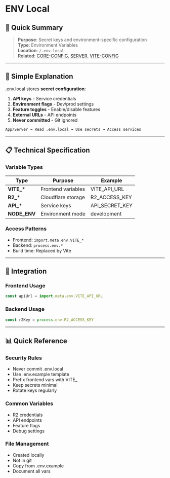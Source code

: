 # ENV Local

## 🎯 Quick Summary
> **Purpose**: Secret keys and environment-specific configuration  
> **Type**: Environment Variables  
> **Location**: `/.env.local`  
> **Related**: [CORE-CONFIG](../01.10-CORE-CONFIG.md), [SERVER](./SERVER.md), [VITE-CONFIG](./VITE-CONFIG.md)

---

## 🔄 Simple Explanation

.env.local stores **secret configuration**:
1. **API keys** - Service credentials
2. **Environment flags** - Dev/prod settings
3. **Feature toggles** - Enable/disable features
4. **External URLs** - API endpoints
5. **Never committed** - Git ignored

```
App/Server → Read .env.local → Use secrets → Access services
```

---

## 📋 Technical Specification

### Variable Types

| Type | Purpose | Example |
|------|---------|---------|
| **VITE_*** | Frontend variables | VITE_API_URL |
| **R2_*** | Cloudflare storage | R2_ACCESS_KEY |
| **API_*** | Service keys | API_SECRET_KEY |
| **NODE_ENV** | Environment mode | development |

### Access Patterns
- Frontend: `import.meta.env.VITE_*`
- Backend: `process.env.*`
- Build time: Replaced by Vite

---

## 🔗 Integration

### Frontend Usage
```javascript
const apiUrl = import.meta.env.VITE_API_URL
```

### Backend Usage
```javascript
const r2Key = process.env.R2_ACCESS_KEY
```

---

## 📊 Quick Reference

### Security Rules
- Never commit .env.local
- Use .env.example template
- Prefix frontend vars with VITE_
- Keep secrets minimal
- Rotate keys regularly

### Common Variables
- R2 credentials
- API endpoints
- Feature flags
- Debug settings

### File Management
- Created locally
- Not in git
- Copy from .env.example
- Document all vars